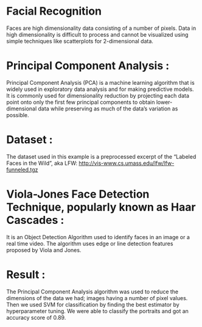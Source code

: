 # Facial Recognition
Faces are high dimensionality data consisting of a number of pixels. 
Data in high dimensionality is difficult to process and cannot be visualized using simple techniques like scatterplots for 2-dimensional data.

# Principal Component Analysis :
Principal Component Analysis (PCA) is a machine learning algorithm that is widely used in exploratory data analysis and for making predictive models. It is commonly used for dimensionality reduction by projecting each data point onto only the first few principal components to obtain lower-dimensional data while preserving as much of the data’s variation as possible.

# Dataset :
The dataset used in this example is a preprocessed excerpt of the “Labeled Faces in the Wild”, aka LFW:
http://vis-www.cs.umass.edu/lfw/lfw-funneled.tgz

# Viola-Jones Face Detection Technique, popularly known as Haar Cascades :
It is an Object Detection Algorithm used to identify faces in an image or a real time video. The algorithm uses edge or line detection features proposed by Viola and Jones.

# Result :
The Principal Component Analysis algorithm was used to reduce the dimensions of the data we had; images having a number of pixel values.
Then we used SVM for classification by finding the best estimator by hyperparameter tuning. We were able to classify the portraits and got an accuracy score of 0.89.


